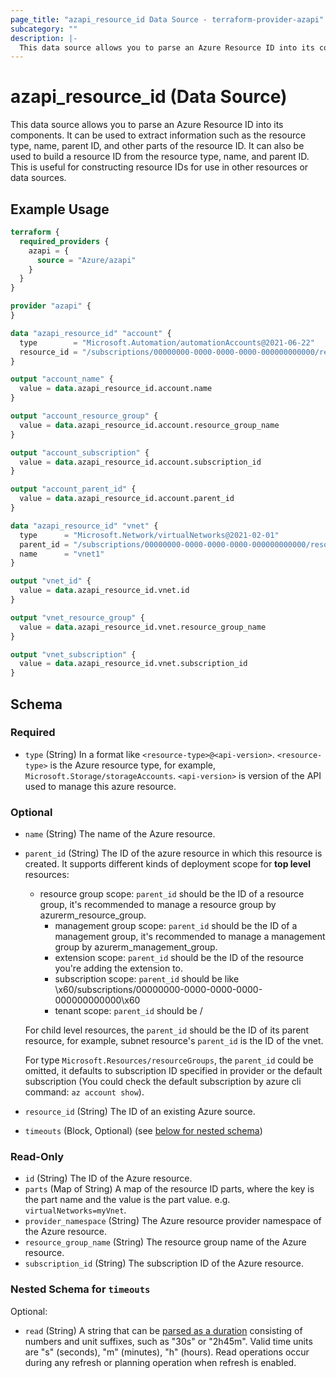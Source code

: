 ```yaml
---
page_title: "azapi_resource_id Data Source - terraform-provider-azapi"
subcategory: ""
description: |-
  This data source allows you to parse an Azure Resource ID into its components. It can be used to extract information such as the resource type, name, parent ID, and other parts of the resource ID. It can also be used to build a resource ID from the resource type, name, and parent ID. This is useful for constructing resource IDs for use in other resources or data sources.
---
```


# azapi_resource_id (Data Source)

This data source allows you to parse an Azure Resource ID into its components. It can be used to extract information such as the resource type, name, parent ID, and other parts of the resource ID. It can also be used to build a resource ID from the resource type, name, and parent ID. This is useful for constructing resource IDs for use in other resources or data sources.

## Example Usage

```terraform
terraform {
  required_providers {
    azapi = {
      source = "Azure/azapi"
    }
  }
}

provider "azapi" {
}

data "azapi_resource_id" "account" {
  type        = "Microsoft.Automation/automationAccounts@2021-06-22"
  resource_id = "/subscriptions/00000000-0000-0000-0000-000000000000/resourceGroups/rg1/providers/Microsoft.Automation/automationAccounts/automationAccount1"
}

output "account_name" {
  value = data.azapi_resource_id.account.name
}

output "account_resource_group" {
  value = data.azapi_resource_id.account.resource_group_name
}

output "account_subscription" {
  value = data.azapi_resource_id.account.subscription_id
}

output "account_parent_id" {
  value = data.azapi_resource_id.account.parent_id
}

data "azapi_resource_id" "vnet" {
  type      = "Microsoft.Network/virtualNetworks@2021-02-01"
  parent_id = "/subscriptions/00000000-0000-0000-0000-000000000000/resourceGroups/rg1"
  name      = "vnet1"
}

output "vnet_id" {
  value = data.azapi_resource_id.vnet.id
}

output "vnet_resource_group" {
  value = data.azapi_resource_id.vnet.resource_group_name
}

output "vnet_subscription" {
  value = data.azapi_resource_id.vnet.subscription_id
}
```

<!-- schema generated by tfplugindocs -->
## Schema

### Required

- `type` (String) In a format like `<resource-type>@<api-version>`. `<resource-type>` is the Azure resource type, for example, `Microsoft.Storage/storageAccounts`. `<api-version>` is version of the API used to manage this azure resource.

### Optional

- `name` (String) The name of the Azure resource.
- `parent_id` (String) The ID of the azure resource in which this resource is created. It supports different kinds of deployment scope for **top level** resources:

  - resource group scope: `parent_id` should be the ID of a resource group, it's recommended to manage a resource group by azurerm_resource_group.
	- management group scope: `parent_id` should be the ID of a management group, it's recommended to manage a management group by azurerm_management_group.
	- extension scope: `parent_id` should be the ID of the resource you're adding the extension to.
	- subscription scope: `parent_id` should be like \x60/subscriptions/00000000-0000-0000-0000-000000000000\x60
	- tenant scope: `parent_id` should be /

  For child level resources, the `parent_id` should be the ID of its parent resource, for example, subnet resource's `parent_id` is the ID of the vnet.

  For type `Microsoft.Resources/resourceGroups`, the `parent_id` could be omitted, it defaults to subscription ID specified in provider or the default subscription (You could check the default subscription by azure cli command: `az account show`).
- `resource_id` (String) The ID of an existing Azure source.
- `timeouts` (Block, Optional) (see [below for nested schema](#nestedblock--timeouts))

### Read-Only

- `id` (String) The ID of the Azure resource.
- `parts` (Map of String) A map of the resource ID parts, where the key is the part name and the value is the part value. e.g. `virtualNetworks=myVnet`.
- `provider_namespace` (String) The Azure resource provider namespace of the Azure resource.
- `resource_group_name` (String) The resource group name of the Azure resource.
- `subscription_id` (String) The subscription ID of the Azure resource.

<a id="nestedblock--timeouts"></a>
### Nested Schema for `timeouts`

Optional:

- `read` (String) A string that can be [parsed as a duration](https://pkg.go.dev/time#ParseDuration) consisting of numbers and unit suffixes, such as "30s" or "2h45m". Valid time units are "s" (seconds), "m" (minutes), "h" (hours). Read operations occur during any refresh or planning operation when refresh is enabled.
